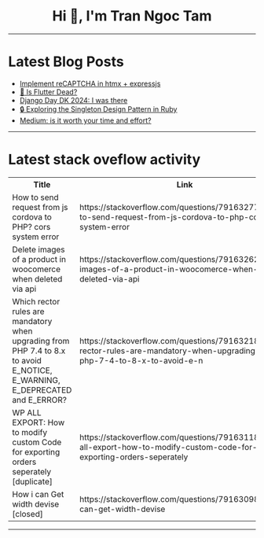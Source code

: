 <h1 align="center">Hi 👋, I'm Tran Ngoc Tam</h1>

---

# Latest Blog Posts 
<!-- BLOG-POST-LIST:START -->
- [Implement reCAPTCHA in htmx + expressjs](https://dev.to/kasir-barati/implement-recaptcha-in-htmx-expressjs-4k1l)
- [📱 Is Flutter Dead?](https://dev.to/hamzakhan/is-flutter-dead-1242)
- [Django Day DK 2024: I was there](https://dev.to/dag7dev/django-day-dk-2024-i-was-there-1faf)
- [🔒 Exploring the Singleton Design Pattern in Ruby](https://dev.to/davidmrtz-dev/exploring-the-singleton-design-pattern-in-ruby-42o2)
- [Medium: is it worth your time and effort?](https://dev.to/dag7dev/medium-is-it-worth-your-time-and-effort-1njm)
<!-- BLOG-POST-LIST:END -->

---

# Latest stack oveflow activity
<table>
  <tr><th>Title</th><th>Link</th></tr>
  <!-- STACKOVERFLOW:START --><tr><td>How to send request from js cordova to PHP? cors system error</td><td>https://stackoverflow.com/questions/79163277/how-to-send-request-from-js-cordova-to-php-cors-system-error</td></tr><tr><td>Delete images of a product in woocomerce when deleted via api</td><td>https://stackoverflow.com/questions/79163262/delete-images-of-a-product-in-woocomerce-when-deleted-via-api</td></tr><tr><td>Which rector rules are mandatory when upgrading from PHP 7.4 to 8.x to avoid E_NOTICE, E_WARNING, E_DEPRECATED and E_ERROR?</td><td>https://stackoverflow.com/questions/79163218/which-rector-rules-are-mandatory-when-upgrading-from-php-7-4-to-8-x-to-avoid-e-n</td></tr><tr><td>WP ALL EXPORT: How to modify custom Code for exporting orders seperately [duplicate]</td><td>https://stackoverflow.com/questions/79163118/wp-all-export-how-to-modify-custom-code-for-exporting-orders-seperately</td></tr><tr><td>How i can Get width devise [closed]</td><td>https://stackoverflow.com/questions/79163098/how-i-can-get-width-devise</td></tr><!-- STACKOVERFLOW:END -->
</table>

---


